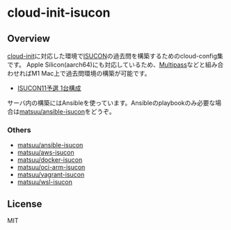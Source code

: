 # cloud-init-isucon

## Overview

[cloud-init](https://cloud-init.io/)に対応した環境で[ISUCON](http://isucon.net/)の過去問を構築するためのcloud-config集です。
Apple Silicon(aarch64)にも対応しているため、[Multipass](https://multipass.run/)などと組み合わせればM1 Mac上で過去問環境の構築が可能です。

- [ISUCON11予選 1台構成](https://github.com/matsuu/cloud-init-isucon/tree/main/isucon11q)

サーバ内の構築にはAnsibleを使っています。Ansibleのplaybookのみ必要な場合は[matsuu/ansible-isucon](https://github.com/matsuu/ansible-isucon)をどうぞ。

### Others

- [matsuu/ansible-isucon](https://github.com/matsuu/ansible-isucon)
- [matsuu/aws-isucon](https://github.com/matsuu/aws-isucon)
- [matsuu/docker-isucon](https://github.com/matsuu/docker-isucon)
- [matsuu/oci-arm-isucon](https://github.com/matsuu/oci-arm-isucon)
- [matsuu/vagrant-isucon](https://github.com/matsuu/vagrant-isucon)
- [matsuu/wsl-isucon](https://github.com/matsuu/wsl-isucon)

## License

MIT
